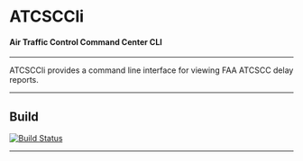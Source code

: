 # ATCSCCli
#### Air Traffic Control Command Center CLI
---
ATCSCCli provides a command line interface for viewing FAA ATCSCC delay reports.

---
## Build
[![Build Status](https://travis-ci.org/liampatterson/ATCSCCli.svg?branch=master)](https://travis-ci.org/liampatterson/ATCSCCli)

---
